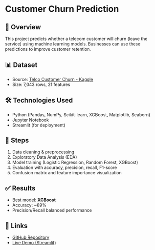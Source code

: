 # Customer Churn Prediction

## 📌 Overview
This project predicts whether a telecom customer will churn (leave the service) using machine learning models. Businesses can use these predictions to improve customer retention.

## 📊 Dataset
- Source: [Telco Customer Churn - Kaggle](https://www.kaggle.com/blastchar/telco-customer-churn)
- Size: 7,043 rows, 21 features

## 🛠️ Technologies Used
- Python (Pandas, NumPy, Scikit-learn, XGBoost, Matplotlib, Seaborn)
- Jupyter Notebook
- Streamlit (for deployment)

## 🚀 Steps
1. Data cleaning & preprocessing  
2. Exploratory Data Analysis (EDA)  
3. Model training (Logistic Regression, Random Forest, XGBoost)  
4. Evaluation with accuracy, precision, recall, F1-score  
5. Confusion matrix and feature importance visualization  

## ✅ Results
- Best model: **XGBoost**
- Accuracy: ~89%
- Precision/Recall balanced performance

## 🔗 Links
- [GitHub Repository](your-link-here)
- [Live Demo (Streamlit)](your-link-here)
